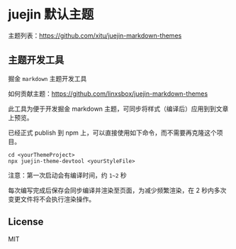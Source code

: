 # juejin 默认主题

主题列表：<https://github.com/xitu/juejin-markdown-themes>

## 主题开发工具

掘金 `markdown` 主题开发工具

如何贡献主题：<https://github.com/linxsbox/juejin-markdown-themes>

此工具为便于开发掘金 markdown 主题，可同步将样式（编译后）应用到到文章上预览。

已经正式 publish 到 npm 上，可以直接使用如下命令，而不需要再克隆这个项目。

```ssh
cd <yourThemeProject>
npx juejin-theme-devtool <yourStyleFile>
```

注意：第一次启动会有编译时间，约 `1~2` 秒

每次编写完成后保存会同步编译并渲染至页面，为减少频繁渲染，在 2 秒内多次变更文件将不会执行渲染操作。

## License

MIT
